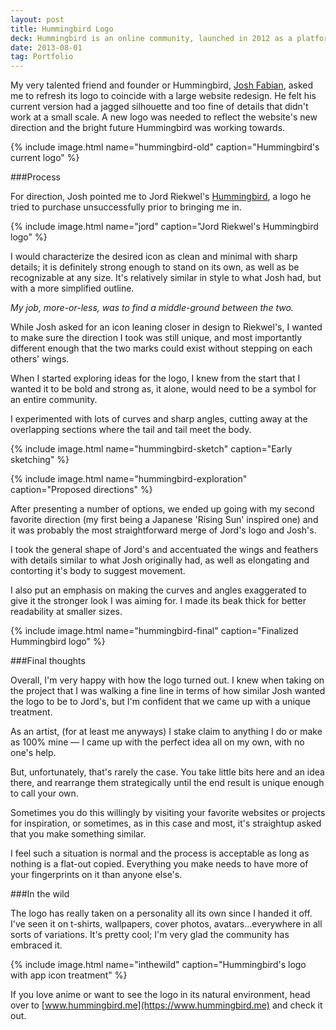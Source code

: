 ```yaml
---
layout: post
title: Hummingbird Logo
deck: Hummingbird is an online community, launched in 2012 as a platform for anime fans to track the shows they have watched, as well as get recommendation for new ones. It has since grown into vibrant social network and marketplace.
date: 2013-08-01
tag: Portfolio
---
```


My very talented friend and founder or Hummingbird, [Josh Fabian](https://twitter.com/joshfabian), asked me to refresh its logo to coincide with a large website redesign. He felt his current version had a jagged silhouette and too fine of details that didn't work at a small scale. A new logo was needed to reflect the website's new direction and the bright future Hummingbird was working towards.

{% include image.html name="hummingbird-old" caption="Hummingbird's current logo" %}

###Process

For direction, Josh pointed me to Jord Riekwel's [Hummingbird](https://dribbble.com/shots/370581-Hummingbird), a logo he tried to purchase unsuccessfully prior to bringing me in.

{% include image.html name="jord" caption="Jord Riekwel's Hummingbird logo" %}

I would characterize the desired icon as clean and minimal with sharp details; it is definitely strong enough to stand on its own, as well as be recognizable at any size. It's relatively similar in style to what Josh had, but with a more simplified outline.

*My job, more-or-less, was to find a middle-ground between the two.*

While Josh asked for an icon leaning closer in design to Riekwel's, I wanted to make sure the direction I took was still unique, and most importantly different enough that the two marks could exist without stepping on each others' wings.

When I started exploring ideas for the logo, I knew from the start that I wanted it to be bold and strong as, it alone, would need to be a symbol for an entire community.

I experimented with lots of curves and sharp angles, cutting away at the overlapping sections where the tail and tail meet the body.

{% include image.html name="hummingbird-sketch" caption="Early sketching" %}

{% include image.html name="hummingbird-exploration" caption="Proposed directions" %}

After presenting a number of options, we ended up going with my second favorite direction (my first being a Japanese 'Rising Sun' inspired one) and it was probably the most straightforward merge of Jord's logo and Josh's.

I took the general shape of Jord's and accentuated the wings and feathers with details similar to what Josh originally had, as well as elongating and contorting it's body to suggest movement.

I also put an emphasis on making the curves and angles exaggerated to give it the stronger look I was aiming for. I made its beak thick for better readability at smaller sizes.

{% include image.html name="hummingbird-final" caption="Finalized Hummingbird logo" %}

###Final thoughts

Overall, I'm very happy with how the logo turned out. I knew when taking on the project that I was walking a fine line in terms of how similar Josh wanted the logo to be to Jord's, but I'm confident that we came up with a unique treatment.

As an artist, (for at least me anyways) I stake claim to anything I do or make as 100% mine &mdash; I came up with the perfect idea all on my own, with no one's help.

But, unfortunately, that's rarely the case. You take little bits here and an idea there, and rearrange them strategically until the end result is unique enough to call your own.

Sometimes you do this willingly by visiting your favorite websites or projects for inspiration, or sometimes, as in this case and most, it's straightup asked that you make something similar.

I feel such a situation is normal and the process is acceptable as long as nothing is a flat-out copied. Everything you make needs to have more of your fingerprints on it than anyone else's.

###In the wild

The logo has really taken on a personality all its own since I handed it off. I've seen it on t-shirts, wallpapers, cover photos, avatars...everywhere in all sorts of variations. It's pretty cool; I'm very glad the community has embraced it.

{% include image.html name="inthewild" caption="Hummingbird's logo with app icon treatment" %}

If you love anime or want to see the logo in its natural environment, head over to [www.hummingbird.me](https://www.hummingbird.me) and check it out.

